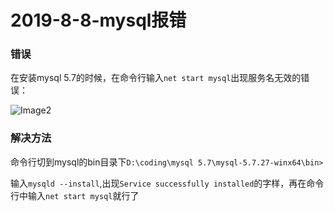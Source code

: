 # 2019-8-8-mysql报错

### 错误

在安装mysql 5.7的时候，在命令行输入`net start mysql`出现服务名无效的错误：

![Image2](https://github.com/aaaxma/JavaNote/blob/master/images/mysql_error_1.png)

### 解决方法

命令行切到mysql的bin目录下`D:\coding\mysql 5.7\mysql-5.7.27-winx64\bin>`

输入`mysqld --install`,出现`Service successfully installed`的字样，再在命令行中输入`net start mysql`就行了

